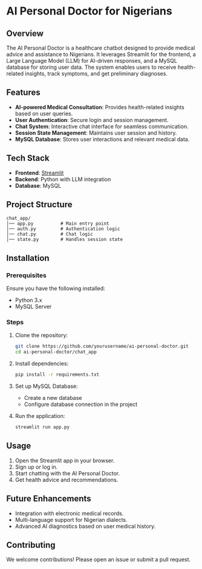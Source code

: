 # AI Personal Doctor for Nigerians

## Overview

The AI Personal Doctor is a healthcare chatbot designed to provide medical advice and assistance to Nigerians. It leverages Streamlit for the frontend, a Large Language Model (LLM) for AI-driven responses, and a MySQL database for storing user data. The system enables users to receive health-related insights, track symptoms, and get preliminary diagnoses.

## Features

- **AI-powered Medical Consultation**: Provides health-related insights based on user queries.
- **User Authentication**: Secure login and session management.
- **Chat System**: Interactive chat interface for seamless communication.
- **Session State Management**: Maintains user session and history.
- **MySQL Database**: Stores user interactions and relevant medical data.

## Tech Stack

- **Frontend**: [Streamlit](https://streamlit.io/)
- **Backend**: Python with LLM integration
- **Database**: MySQL

## Project Structure

```
chat_app/
│── app.py          # Main entry point
│── auth.py         # Authentication logic
│── chat.py         # Chat logic
│── state.py        # Handles session state
```

## Installation

### Prerequisites

Ensure you have the following installed:

- Python 3.x
- MySQL Server

### Steps

1. Clone the repository:

   ```sh
   git clone https://github.com/yourusername/ai-personal-doctor.git
   cd ai-personal-doctor/chat_app
   ```

2. Install dependencies:

   ```sh
   pip install -r requirements.txt
   ```

3. Set up MySQL Database:
   - Create a new database
   - Configure database connection in the project

4. Run the application:

   ```sh
   streamlit run app.py
   ```

## Usage

1. Open the Streamlit app in your browser.
2. Sign up or log in.
3. Start chatting with the AI Personal Doctor.
4. Get health advice and recommendations.

## Future Enhancements

- Integration with electronic medical records.
- Multi-language support for Nigerian dialects.
- Advanced AI diagnostics based on user medical history.

## Contributing

We welcome contributions! Please open an issue or submit a pull request.
